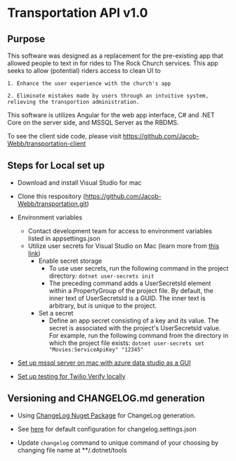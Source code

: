 ﻿# Transportation API v1.0
## Purpose

This software was designed as a replacement for the pre-existing app that allowed people to text in for rides to The Rock Church services.
This app seeks to allow (potential) riders access to clean UI to

    1. Enhance the user experience with the church's app

    2. Eliminate mistakes made by users through an intuitive system, relieving the transportion administration.

This software is utilizes Angular for the web app interface, C# and .NET Core on the server side, and MSSQL Server as the RBDMS.

To see the client side code, please visit https://github.com/Jacob-Webb/transportation-client

## Steps for Local set up

* Download and install Visual Studio for mac

* Clone this respository (https://github.com/Jacob-Webb/transportation.git)

* Environment variables
  * Contact development team for access to environment variables listed in appsettings.json 
  * Utilize user secrets for Visual Studio on Mac (learn more from [this link](https://docs.microsoft.com/en-us/aspnet/core/security/app-secrets?view=aspnetcore-6.0&tabs=linux))
    * Enable secret storage
      - To use user secrets, run the following command in the project directory: `dotnet user-secrets init`
      - The preceding command adds a UserSecretsId element within a PropertyGroup of the project file. By default, the inner text of UserSecretsId is a GUID. The inner text is arbitrary, but is unique to the project.
    * Set a secret
      - Define an app secret consisting of a key and its value. The secret is associated with the project's UserSecretsId value. For example, run the following command from the directory in which the project file exists: `dotnet user-secrets set "Movies:ServiceApiKey" "12345"`

* [Set up mssql server on mac with azure data studio as a GUI](https://asifwaquar.com/connect-mssql-server-on-mac-with-azure-data-studio/)

* [Set up testing for Twilio Verify locally](https://www.twilio.com/blog/test-verify-no-rate-limits)

## Versioning and CHANGELOG.md generation

* Using [ChangeLog Nuget Package](https://github.com/ap0llo/changelog) for ChangeLog generation.

* See [here](https://github.com/ap0llo/changelog/blob/master/src/ChangeLog/Configuration/defaultSettings.json) for default configuration for changelog.settings.json

* Update `changelog` command to unique command of your choosing by changing file name at **/.dotnet/tools
